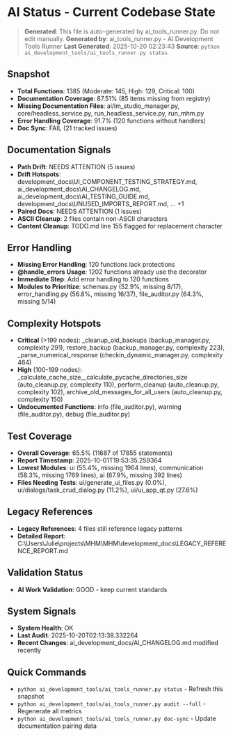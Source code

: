 # AI Status - Current Codebase State

> **Generated**: This file is auto-generated by ai_tools_runner.py. Do not edit manually.
> **Generated by**: ai_tools_runner.py - AI Development Tools Runner
> **Last Generated**: 2025-10-20 02:23:43
> **Source**: `python ai_development_tools/ai_tools_runner.py status`

## Snapshot
- **Total Functions**: 1385 (Moderate: 145, High: 129, Critical: 100)
- **Documentation Coverage**: 87.51% (85 items missing from registry)
- **Missing Documentation Files**: ai/lm_studio_manager.py, core/headless_service.py, run_headless_service.py, run_mhm.py
- **Error Handling Coverage**: 91.7% (120 functions without handlers)
- **Doc Sync**: FAIL (21 tracked issues)

## Documentation Signals
- **Path Drift**: NEEDS ATTENTION (5 issues)
- **Drift Hotspots**: development_docs\UI_COMPONENT_TESTING_STRATEGY.md, ai_development_docs\AI_CHANGELOG.md, ai_development_docs\AI_TESTING_GUIDE.md, development_docs\UNUSED_IMPORTS_REPORT.md, ... +1
- **Paired Docs**: NEEDS ATTENTION (1 issues)
- **ASCII Cleanup**: 2 files contain non-ASCII characters
- **Content Cleanup**: TODO.md line 155 flagged for replacement character

## Error Handling
- **Missing Error Handling**: 120 functions lack protections
- **@handle_errors Usage**: 1202 functions already use the decorator
- **Immediate Step**: Add error handling to 120 functions
- **Modules to Prioritize**: schemas.py (52.9%, missing 8/17), error_handling.py (56.8%, missing 16/37), file_auditor.py (64.3%, missing 5/14)

## Complexity Hotspots
- **Critical** (>199 nodes): _cleanup_old_backups (backup_manager.py, complexity 291), restore_backup (backup_manager.py, complexity 223), _parse_numerical_response (checkin_dynamic_manager.py, complexity 464)
- **High** (100-199 nodes): _calculate_cache_size__calculate_pycache_directories_size (auto_cleanup.py, complexity 110), perform_cleanup (auto_cleanup.py, complexity 102), archive_old_messages_for_all_users (auto_cleanup.py, complexity 150)
- **Undocumented Functions**: info (file_auditor.py), warning (file_auditor.py), debug (file_auditor.py)

## Test Coverage
- **Overall Coverage**: 65.5% (11687 of 17855 statements)
- **Report Timestamp**: 2025-10-01T19:53:35.259364
- **Lowest Modules**: ui (55.4%, missing 1964 lines), communication (58.3%, missing 1769 lines), ai (67.9%, missing 392 lines)
- **Files Needing Tests**: ui/generate_ui_files.py (0.0%), ui/dialogs/task_crud_dialog.py (11.2%), ui/ui_app_qt.py (27.6%)

## Legacy References
- **Legacy References**: 4 files still reference legacy patterns
- **Detailed Report**: C:\Users\Julie\projects\MHM\MHM\development_docs\LEGACY_REFERENCE_REPORT.md

## Validation Status
- **AI Work Validation**: GOOD - keep current standards

## System Signals
- **System Health**: OK
- **Last Audit**: 2025-10-20T02:13:38.332264
- **Recent Changes**: ai_development_docs/AI_CHANGELOG.md modified recently

## Quick Commands
- `python ai_development_tools/ai_tools_runner.py status` - Refresh this snapshot
- `python ai_development_tools/ai_tools_runner.py audit --full` - Regenerate all metrics
- `python ai_development_tools/ai_tools_runner.py doc-sync` - Update documentation pairing data

